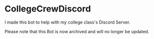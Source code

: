 # CollegeCrewDiscord

I made this bot to help with my college class's Discord Server.

Please note that this Bot is now archived and will no longer be updated.
